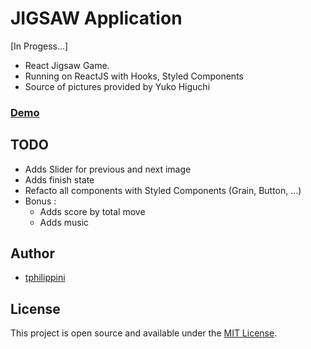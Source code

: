 # JIGSAW Application

[In Progess...]

- React Jigsaw Game.
- Running on ReactJS with Hooks, Styled Components
- Source of pictures provided by Yuko Higuchi

### [Demo](https://tphilippini.github.io/jigsaw/)

## TODO

- Adds Slider for previous and next image
- Adds finish state
- Refacto all components with Styled Components (Grain, Button, ...)
- Bonus :
  - Adds score by total move
  - Adds music

## Author

- [tphilippini](https://www.tphilippini.fr)

## License

This project is open source and available under the [MIT License](LICENSE).
